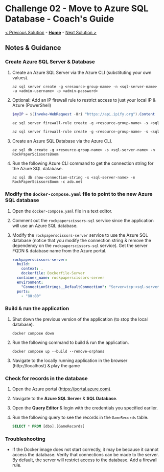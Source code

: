 # Challenge 02 - Move to Azure SQL Database - Coach's Guide

[< Previous Solution](./Solution-01.md) - **[Home](./README.md)** - [Next Solution >](./Solution-03.md)

## Notes & Guidance

### Create Azure SQL Server & Database

1.  Create an Azure SQL Server via the Azure CLI (substituting your own values).

    ```shell
    az sql server create -g <resource-group-name> -n <sql-server-name> -u <admin-username> -p <admin-password>
    ```

1.  Optional: Add an IP firewall rule to restrict access to just your local IP & Azure (PowerShell)

    ```powershell
    $myIP = $(Invoke-WebRequest -Uri "https://api.ipify.org").Content

    az sql server firewall-rule create -g <resource-group-name> -s <sql-server-name> -n AllowMyIP --start-ip-address $myIP --end-ip-address $myIP

    az sql server firewall-rule create -g <resource-group-name> -s <sql-server-name> -n AllowAzure --start-ip-address 0.0.0.0 --end-ip-address 0.0.0.0
    ```

1.  Create an Azure SQL Database via the Azure CLI.

    ```shell
    az sql db create -g <resource-group-name> -s <sql-server-name> -n RockPaperScissorsBoom
    ```

1.  Run the following Azure CLI command to get the connection string for the Azure SQL database.

    ```shell
    az sql db show-connection-string -s <sql-server-name> -n RockPaperScissorsBoom -c ado.net
    ```

### Modify the `docker-compose.yaml` file to point to the new Azure SQL database

1.  Open the `docker-compose.yaml` file in a text editor.

1.  Comment out the `rockpaperscissors-sql` service since the application will use an Azure SQL database.

1.  Modify the `rockpaperscissors-server` service to use the Azure SQL database (notice that you modify the connection string & remove the dependency on the `rockpaperscissors-sql` service). Get the server FQDN & database name from the Azure portal.

    ```yaml
    rockpaperscissors-server:
      build:
        context: .
        dockerfile: Dockerfile-Server
      container_name: rockpaperscissors-server
      environment:
        "ConnectionStrings__DefaultConnection": "Server=tcp:<sql-server-name>.database.windows.net,1433;Initial Catalog=RockPaperScissorsBoom;Persist Security Info=False;User ID=<username>;Password=<password>;MultipleActiveResultSets=False;Encrypt=true;TrustServerCertificate=False;Connection Timeout=30;"
      ports:
        - "80:80"
    ```

### Build & run the application

1.  Shut down the previous version of the application (to stop the local database).

    ```shell
    docker compose down
    ```

1.  Run the following command to build & run the application.

    ```shell
    docker compose up --build --remove-orphans
    ```

1.  Navigate to the locally running application in the browser (http://localhost) & play the game

### Check for records in the database

1.  Open the Azure portal (https://portal.azure.com).

1.  Navigate to the **Azure SQL Server** & **SQL Database**.

1.  Open the **Query Editor** & login with the credentials you specified earlier.

1.  Run the following query to see the records in the `GameRecords` table.

    ```sql
    SELECT * FROM [dbo].[GameRecords]
    ```

### Troubleshooting

- If the Docker image does not start correctly, it may be because it cannot access the database. Verify that connections can be made to the server. By default, the server will restrict access to the database. Add a firewall rule.
